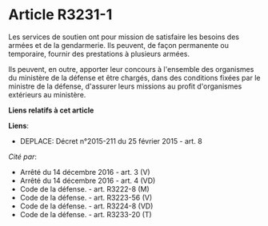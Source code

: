 # Article R3231-1

Les services de soutien ont pour mission de satisfaire les besoins des armées et de la gendarmerie. Ils peuvent, de façon
permanente ou temporaire, fournir des prestations à plusieurs armées.

Ils peuvent, en outre, apporter leur concours à l'ensemble des organismes du ministère de la défense et être chargés, dans
des conditions fixées par le ministre de la défense, d'assurer leurs missions au profit d'organismes extérieurs au ministère.

**Liens relatifs à cet article**

**Liens**:

  - DEPLACE: Décret n°2015-211 du 25 février 2015 - art. 8

_Cité par_:

  - Arrêté du 14 décembre 2016 - art. 3 (V)
  - Arrêté du 14 décembre 2016 - art. 4 (VD)
  - Code de la défense. - art. R3222-8 (M)
  - Code de la défense. - art. R3223-56 (V)
  - Code de la défense. - art. R3224-8 (VD)
  - Code de la défense. - art. R3233-20 (T)
